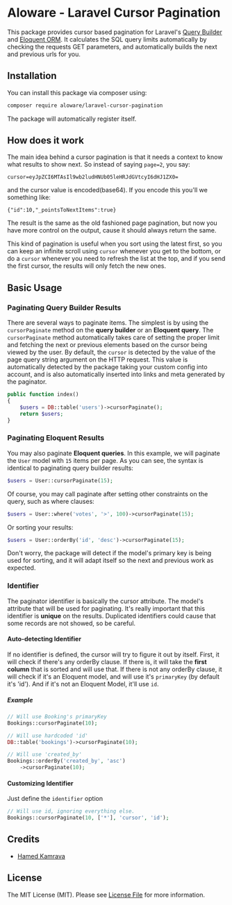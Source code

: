 # Aloware - Laravel Cursor Pagination

This package provides cursor based pagination for Laravel's [Query Builder](https://laravel.com/docs/master/queries) and [Eloquent ORM](https://laravel.com/docs/master/eloquent).
It calculates the SQL query limits automatically by checking the requests GET parameters, and automatically builds
the next and previous urls for you.

## Installation

You can install this package via composer using:

```bash
composer require aloware/laravel-cursor-pagination
```

The package will automatically register itself.

## How does it work

The main idea behind a cursor pagination is that it needs a context to know what results to show next.
So instead of saying `page=2`, you say:
```
cursor=eyJpZCI6MTAsIl9wb2ludHNUb05leHRJdGVtcyI6dHJ1ZX0=
```
and the cursor value is encoded(base64). If you encode this you'll we something like:

```
{"id":10,"_pointsToNextItems":true}
```

The result is the same as the old fashioned page pagination,
but now you have more control on the output, cause it should always return the same.
 
This kind of pagination is useful when you sort using the latest first, so you can keep an infinite scroll using `cursor` whenever you get to the bottom,
or do a `cursor` whenever you need to refresh the list at the top, and if you send the first cursor,
the results will only fetch the new ones.

## Basic Usage

### Paginating Query Builder Results
    
There are several ways to paginate items. 
The simplest is by using the `cursorPaginate` method on the **query builder** or an **Eloquent query**. 
The `cursorPaginate` method automatically takes care of setting the proper limit and fetching the next or 
previous elements based on the cursor being viewed by the user.
By default, the `cursor` is detected by the value of the page query string argument on the HTTP request.
This value is automatically detected by the package taking your custom config into account, and is also automatically inserted into links and meta generated by the paginator.

````php
public function index()
{
    $users = DB::table('users')->cursorPaginate();
    return $users;
}
````

### Paginating Eloquent Results

You may also paginate **Eloquent queries**. In this example, we will paginate the `User` model 
with `15` items per page. As you can see, the syntax is identical to paginating query builder results:

````php
$users = User::cursorPaginate(15);
````

Of course, you may call paginate after setting other constraints on the query, such as where clauses:

````php
$users = User::where('votes', '>', 100)->cursorPaginate(15);
````

Or sorting your results:

````php
$users = User::orderBy('id', 'desc')->cursorPaginate(15);
````

Don't worry, the package will detect if the model's primary key is being used for sorting, and it will adapt
itself so the next and previous work as expected.

### Identifier

The paginator identifier is basically the cursor attribute. The model's attribute that will be used for paginating.
It's really important that this identifier is **unique** on the results. Duplicated identifiers could cause that some
records are not showed, so be careful.

####  Auto-detecting Identifier

If no identifier is defined, the cursor will try to figure it out by itself. First, it will check if there's any orderBy clause.
If there is, it will take the **first column** that is sorted and will use that.
If there is not any orderBy clause, it will check if it's an Eloquent model, and will use it's `primaryKey` (by default it's 'id').
And if it's not an Eloquent Model, it'll use `id`.

##### Example

````php
// Will use Booking's primaryKey
Bookings::cursorPaginate(10);
````

````php
// Will use hardcoded 'id'
DB::table('bookings')->cursorPaginate(10);
````

````php
// Will use 'created_by'
Bookings::orderBy('created_by', 'asc')
    ->cursorPaginate(10);
````

#### Customizing Identifier

Just define the `identifier` option

````php
// Will use id, ignoring everything else.
Bookings::cursorPaginate(10, ['*'], 'cursor', 'id');
````

## Credits

- [Hamed Kamrava](https://github.com)

## License

The MIT License (MIT). Please see [License File](LICENSE.md) for more information.
